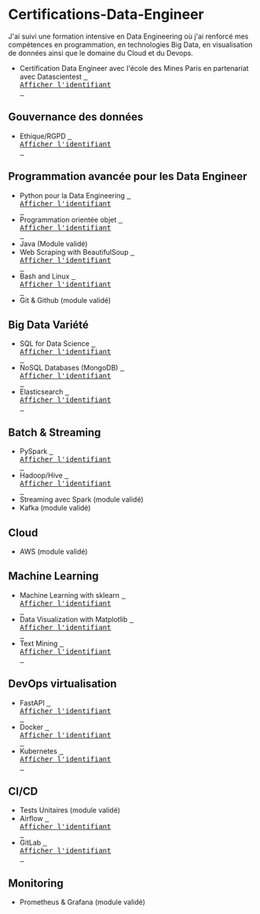 # Certifications-Data-Engineer
J'ai suivi une formation intensive en Data Engineering où j'ai renforcé mes compétences en programmation, en technologies Big Data, en visualisation de données ainsi que le domaine du Cloud et du Devops.
<br>
- Certification Data Engineer avec l'école des Mines Paris en partenariat avec Datascientest [<kbd> <br>Afficher l'identifiant<br> </kbd>][dataengineer]
## Gouvernance des données
- Ethique/RGPD
[<kbd> <br>Afficher l'identifiant<br> </kbd>][rgpd]
## Programmation avancée pour les Data Engineer
- Python pour la Data Engineering [<kbd> <br>Afficher l'identifiant<br> </kbd>][python]
- Programmation orientée objet [<kbd> <br>Afficher l'identifiant<br> </kbd>][poo]
- Java (Module validé)
- Web Scraping with BeautifulSoup [<kbd> <br>Afficher l'identifiant<br> </kbd>][webscraping]
- Bash and Linux [<kbd> <br>Afficher l'identifiant<br> </kbd>][bashlinux]
- Git & Github (module validé)
## Big Data Variété
- SQL for Data Science [<kbd> <br>Afficher l'identifiant<br> </kbd>][sql]
- NoSQL Databases (MongoDB) [<kbd> <br>Afficher l'identifiant<br> </kbd>][mongodb]
- Elasticsearch [<kbd> <br>Afficher l'identifiant<br> </kbd>][elasticsearch]
## Batch & Streaming
- PySpark [<kbd> <br>Afficher l'identifiant<br> </kbd>][pyspark]
- Hadoop/Hive [<kbd> <br>Afficher l'identifiant<br> </kbd>][hadoop]
- Streaming avec Spark (module validé)
- Kafka (module validé)
## Cloud
- AWS (module validé)
## Machine Learning
- Machine Learning with sklearn [<kbd> <br>Afficher l'identifiant<br> </kbd>][ml]
- Data Visualization with Matplotlib [<kbd> <br>Afficher l'identifiant<br> </kbd>][dataviz]
- Text Mining [<kbd> <br>Afficher l'identifiant<br> </kbd>][tm]
## DevOps virtualisation
- FastAPI [<kbd> <br>Afficher l'identifiant<br> </kbd>][fastapi]
- Docker [<kbd> <br>Afficher l'identifiant<br> </kbd>][docker]
- Kubernetes [<kbd> <br>Afficher l'identifiant<br> </kbd>][kubernetes]
## CI/CD
- Tests Unitaires (module validé)
- Airflow [<kbd> <br>Afficher l'identifiant<br> </kbd>][airflow]
- GitLab [<kbd> <br>Afficher l'identifiant<br> </kbd>][gitlab]
## Monitoring
- Prometheus & Grafana (module validé)


[dataengineer]: https://datascientest-files.s3.amazonaws.com/diploma/d4eb5476-6f48-4f88-88e3-ec9a2bead99a.pdf?AWSAccessKeyId=ASIA6FCQ4Q2FURDAQJJP&Signature=tJSChgvzXzV63UmgL0lxNRxaHNk%3D&x-amz-security-token=IQoJb3JpZ2luX2VjELz%2F%2F%2F%2F%2F%2F%2F%2F%2F%2FwEaCWV1LXdlc3QtMSJGMEQCIAkqrxbI84HfRQ3ShWwdU6Td8pq133Yxwuc1sRZ8auwNAiA30fcAo4qv5vOsS79Yhy4kVMu%2Fd6obShVo67iFzVXkOiq7BQiV%2F%2F%2F%2F%2F%2F%2F%2F%2F%2F8BEAUaDDk3Mjk3OTczNDE1NSIMEyP4oj1kgh9DNXPyKo8FaINzU7Xr5T2ymnEnxhrrP74KqmnLFPkcU9CrCBY4tNXzfuH2%2FF4vpqvIgNAzEkz6eZFoqw5t72g82MBasA8ZFkkN69w%2FVFIxXKhWprhmuBEpwyia00W2oHyVHt%2F1u9gJewPULRkG3I5swxkLgMLPcBozFBX35bTq5%2FKJ8p3DeuXXuM%2BqGnisvnICxaMyMzeBh5dHZH6%2FIvr3D%2BqvuD7BkZsrBuiJNxOxuPy7JKGKQKy%2BsXiqpMDp%2Bnj5cpErjCXR3TlCQmWxw0P1%2Fwyl1DSYjABtp%2BDI3a%2BN6vL3pRBZYcBfZ%2BpLdU4io5FEQXprmCrYl89zvOjNCrdotAO9Mpc2IwafyKNq41UmJtETuv%2FdS8ixqgxS1q01Gt99Txo5DEu%2B2xQur2Lat4EWVZcMRxA8zfRicSEneGuBojd18Lc5mjrcx4cy98c1Zbs0HSzKejQpyaxu4hmJs32XuhitZFtMbGYs33pVQyGbEtKUH1nOcUfFuhBcm9R6tdJYLBDrcjgKKfqLLFdouyf4jN6q4%2BHgq5KSDlNe6pm1hTuzQTstZwDrQbIUXZ2YTXIOv2McziL9A7yUpecE1K2xyWpr7QmU37RaJV8%2BewUHQh8hk7O9BJrWHz8HWjs3%2BjghPcO1QIdBb%2BHO62FfGbI7S%2FQXLqQT7SIVLBBUm10tAYCD7a01KPwEqYYA%2FBYUCU88tfuyOjEe%2BalgZOJXX0js6yB1e9De4wC4EqSNLvlTVCGzijmMWllhPSC4JN2k2RI5tNzgyOGQxF%2FS7hn%2BWnmcK5ACSQtoN7LnCsGMYM675PajA7E7H7phKDBi0RQhQrBEspA%2FcjrLUjctFhDkz04vDl8TuBruqgMJWFlC6G3cEJ7%2BSO%2FitjCG6cu7BjqyAeoc0th%2F0lrygYyvCPjPl7U4UjCS%2BWOdT0N%2FAIGA6jnWUt9UL3%2BqDaYCdGuMGU27K1xB8hmeyEZqd%2B0ly3ETVP8Zwg5zkCijPe4VvJ5t7YJD%2FxuoF5nzgi2URkynwlOYj10uUHujXRNMrYc6SKm6hKXsOeBBWOZFWqpvTwUmUmkvpv0Gf7ODuyYLqXNFbUL8STiTORWBFKAWFy%2BKYmqvAUfBF9qkGuwHB18xqU2Pp50hI08%3D&Expires=1735609256

[rgpd]: https://datascientest-files.s3.amazonaws.com/certification/83410bc8-3679-460a-8242-c2ccec40f04e.pdf?AWSAccessKeyId=ASIA6FCQ4Q2FZWEO25JD&Signature=CT3usESeS0XmTKQTn2CYJL4PEYI%3D&x-amz-security-token=IQoJb3JpZ2luX2VjEMH%2F%2F%2F%2F%2F%2F%2F%2F%2F%2FwEaCWV1LXdlc3QtMSJHMEUCIGLE7sgmRY2uStRPbRw82Qgyh%2Bo4u%2BgF5Li7o%2FZ2S030AiEAo%2BDpRwWRK5%2B5s3kgVcehrAGVKZ96fgAUFCIpFE0wvJoquwUImv%2F%2F%2F%2F%2F%2F%2F%2F%2F%2FARAFGgw5NzI5Nzk3MzQxNTUiDO0aXRbIw9Fnq%2B4XkyqPBSs9F0Wecct9qFGt7vEtN6V2VdLuGkTUJP77kcHY9Q0c%2BNkFNgus6%2Fyx6cAUSBJwgZet4N5Kmc%2BRayRb7fVCBmTFy7EithpkFHelxRvDpy9CtT1OdyHS8jtt4ZlMKhfclHAvr%2F4gb0Lcx7O%2BCiNKZielPcuLatIG%2FVFSLr67PyRfYLx4Q7N2wqEzlnNJhk%2BL0jfrQMvn7E9I15tepVZZW8JcB3Qtdaev8NQfyPUyf2k8Rme9byURqA7qHDmkM9xJpNmlwkJ8RtSSBaSWzSixdE%2FadDfnWnLD9b5hkmVlt20fJeTvyzF2JyqLn%2BW1CGc8aXMQ3dnQsfZCwm8RnMtIerGi%2BssWu7x2EiH8uOqHURs89YxsE5EQBnmEvMY%2BcJ%2BQ2wEUQHhR1pFVDS2ji0GBsCxNw%2FZeKHxAqy6bEX%2FsAl9Dsbm3%2BW1xwL9%2FNXc5nUbF2xf1ZBcz7jQfHhimNkCgFHySM%2Bx0BLdpxXVZlFT4BD1wZd2CdnsI%2BGoD12NqrBjQWRNoB3wZvVLRgof5Q7mQTxTwblKKP9sQNOBtO6DluG%2Ba32Q2%2B03a%2BpQHD1JOQCy5mLLUSwE%2FSe%2FzVR0H22gOXQ679Uf1rOk90pIYP0g7mVhQjbj3ArxyyXkTtOLS%2BtBsHaFKgJOLVYHV7102enR9tfsNahKsSRRx%2BCiX4iLjsImwk8EmQUZ%2BAhkhs%2BPqugIuK8JJidYNp7eFkXsVS2FYlaqFJ%2BHo4rkvbxkLv9I7OoIy7Ldv8hQhPKU3wmXuU5LltE01mbWjos%2Bbrm1sD7zx2I6VX2Ce2II6Q0rkOh%2F5NiysswMP%2BSk3BA4crzDejntVQw23Rx7X0to6EhDaEujjWJvUbjUoHbAwR%2F26ofHqKnkw4fnMuwY6sQGxi9udSIsJ5pS21Fp9hOmVtxUp6NRoezanHujvUycBtLc4OUX3wkZ6oqGawwQ51ZM067lvMPM5KBnccSzftgixQeDLK7O1qTuf4wP3WoSDPBuaIPBnNu3zoIkyhoYCtsuZyDzhQ9rN2hN%2FKQ8mEewhWl2hCk%2B6nJEisc3uep%2B%2BIJH6TaBEdXrFWk3zDGeRb3A26iP5Gy3YACGowDDxAJgTSz3HhHWTp30O3jAcZq%2BeYmg%3D&Expires=1735611964


[python]: https://datascientest-files.s3.amazonaws.com/certification/99c4f753-d9e1-45db-af3e-ce9805dc054d.pdf?AWSAccessKeyId=ASIA6FCQ4Q2FURDAQJJP&Signature=1ZzoSIYZZbMFV%2BzPuXkCPqn4p0s%3D&x-amz-security-token=IQoJb3JpZ2luX2VjELz%2F%2F%2F%2F%2F%2F%2F%2F%2F%2FwEaCWV1LXdlc3QtMSJGMEQCIAkqrxbI84HfRQ3ShWwdU6Td8pq133Yxwuc1sRZ8auwNAiA30fcAo4qv5vOsS79Yhy4kVMu%2Fd6obShVo67iFzVXkOiq7BQiV%2F%2F%2F%2F%2F%2F%2F%2F%2F%2F8BEAUaDDk3Mjk3OTczNDE1NSIMEyP4oj1kgh9DNXPyKo8FaINzU7Xr5T2ymnEnxhrrP74KqmnLFPkcU9CrCBY4tNXzfuH2%2FF4vpqvIgNAzEkz6eZFoqw5t72g82MBasA8ZFkkN69w%2FVFIxXKhWprhmuBEpwyia00W2oHyVHt%2F1u9gJewPULRkG3I5swxkLgMLPcBozFBX35bTq5%2FKJ8p3DeuXXuM%2BqGnisvnICxaMyMzeBh5dHZH6%2FIvr3D%2BqvuD7BkZsrBuiJNxOxuPy7JKGKQKy%2BsXiqpMDp%2Bnj5cpErjCXR3TlCQmWxw0P1%2Fwyl1DSYjABtp%2BDI3a%2BN6vL3pRBZYcBfZ%2BpLdU4io5FEQXprmCrYl89zvOjNCrdotAO9Mpc2IwafyKNq41UmJtETuv%2FdS8ixqgxS1q01Gt99Txo5DEu%2B2xQur2Lat4EWVZcMRxA8zfRicSEneGuBojd18Lc5mjrcx4cy98c1Zbs0HSzKejQpyaxu4hmJs32XuhitZFtMbGYs33pVQyGbEtKUH1nOcUfFuhBcm9R6tdJYLBDrcjgKKfqLLFdouyf4jN6q4%2BHgq5KSDlNe6pm1hTuzQTstZwDrQbIUXZ2YTXIOv2McziL9A7yUpecE1K2xyWpr7QmU37RaJV8%2BewUHQh8hk7O9BJrWHz8HWjs3%2BjghPcO1QIdBb%2BHO62FfGbI7S%2FQXLqQT7SIVLBBUm10tAYCD7a01KPwEqYYA%2FBYUCU88tfuyOjEe%2BalgZOJXX0js6yB1e9De4wC4EqSNLvlTVCGzijmMWllhPSC4JN2k2RI5tNzgyOGQxF%2FS7hn%2BWnmcK5ACSQtoN7LnCsGMYM675PajA7E7H7phKDBi0RQhQrBEspA%2FcjrLUjctFhDkz04vDl8TuBruqgMJWFlC6G3cEJ7%2BSO%2FitjCG6cu7BjqyAeoc0th%2F0lrygYyvCPjPl7U4UjCS%2BWOdT0N%2FAIGA6jnWUt9UL3%2BqDaYCdGuMGU27K1xB8hmeyEZqd%2B0ly3ETVP8Zwg5zkCijPe4VvJ5t7YJD%2FxuoF5nzgi2URkynwlOYj10uUHujXRNMrYc6SKm6hKXsOeBBWOZFWqpvTwUmUmkvpv0Gf7ODuyYLqXNFbUL8STiTORWBFKAWFy%2BKYmqvAUfBF9qkGuwHB18xqU2Pp50hI08%3D&Expires=1735609782

[poo]: https://datascientest-files.s3.amazonaws.com/certification/29338c1b-feb4-45c0-83ea-5dbe5e33a688.pdf?AWSAccessKeyId=ASIA6FCQ4Q2FZWEO25JD&Signature=EcKVD38kzxcY4w6Pma4lCTbJRsc%3D&x-amz-security-token=IQoJb3JpZ2luX2VjEMH%2F%2F%2F%2F%2F%2F%2F%2F%2F%2FwEaCWV1LXdlc3QtMSJHMEUCIGLE7sgmRY2uStRPbRw82Qgyh%2Bo4u%2BgF5Li7o%2FZ2S030AiEAo%2BDpRwWRK5%2B5s3kgVcehrAGVKZ96fgAUFCIpFE0wvJoquwUImv%2F%2F%2F%2F%2F%2F%2F%2F%2F%2FARAFGgw5NzI5Nzk3MzQxNTUiDO0aXRbIw9Fnq%2B4XkyqPBSs9F0Wecct9qFGt7vEtN6V2VdLuGkTUJP77kcHY9Q0c%2BNkFNgus6%2Fyx6cAUSBJwgZet4N5Kmc%2BRayRb7fVCBmTFy7EithpkFHelxRvDpy9CtT1OdyHS8jtt4ZlMKhfclHAvr%2F4gb0Lcx7O%2BCiNKZielPcuLatIG%2FVFSLr67PyRfYLx4Q7N2wqEzlnNJhk%2BL0jfrQMvn7E9I15tepVZZW8JcB3Qtdaev8NQfyPUyf2k8Rme9byURqA7qHDmkM9xJpNmlwkJ8RtSSBaSWzSixdE%2FadDfnWnLD9b5hkmVlt20fJeTvyzF2JyqLn%2BW1CGc8aXMQ3dnQsfZCwm8RnMtIerGi%2BssWu7x2EiH8uOqHURs89YxsE5EQBnmEvMY%2BcJ%2BQ2wEUQHhR1pFVDS2ji0GBsCxNw%2FZeKHxAqy6bEX%2FsAl9Dsbm3%2BW1xwL9%2FNXc5nUbF2xf1ZBcz7jQfHhimNkCgFHySM%2Bx0BLdpxXVZlFT4BD1wZd2CdnsI%2BGoD12NqrBjQWRNoB3wZvVLRgof5Q7mQTxTwblKKP9sQNOBtO6DluG%2Ba32Q2%2B03a%2BpQHD1JOQCy5mLLUSwE%2FSe%2FzVR0H22gOXQ679Uf1rOk90pIYP0g7mVhQjbj3ArxyyXkTtOLS%2BtBsHaFKgJOLVYHV7102enR9tfsNahKsSRRx%2BCiX4iLjsImwk8EmQUZ%2BAhkhs%2BPqugIuK8JJidYNp7eFkXsVS2FYlaqFJ%2BHo4rkvbxkLv9I7OoIy7Ldv8hQhPKU3wmXuU5LltE01mbWjos%2Bbrm1sD7zx2I6VX2Ce2II6Q0rkOh%2F5NiysswMP%2BSk3BA4crzDejntVQw23Rx7X0to6EhDaEujjWJvUbjUoHbAwR%2F26ofHqKnkw4fnMuwY6sQGxi9udSIsJ5pS21Fp9hOmVtxUp6NRoezanHujvUycBtLc4OUX3wkZ6oqGawwQ51ZM067lvMPM5KBnccSzftgixQeDLK7O1qTuf4wP3WoSDPBuaIPBnNu3zoIkyhoYCtsuZyDzhQ9rN2hN%2FKQ8mEewhWl2hCk%2B6nJEisc3uep%2B%2BIJH6TaBEdXrFWk3zDGeRb3A26iP5Gy3YACGowDDxAJgTSz3HhHWTp30O3jAcZq%2BeYmg%3D&Expires=1735613884

[webscraping]: https://datascientest-files.s3.amazonaws.com/certification/a9124890-8697-45ef-8b22-abd026811547.pdf?AWSAccessKeyId=ASIA6FCQ4Q2FZWEO25JD&Signature=xGOcEnjHLzM3XHj7io2bZATWi5E%3D&x-amz-security-token=IQoJb3JpZ2luX2VjEMH%2F%2F%2F%2F%2F%2F%2F%2F%2F%2FwEaCWV1LXdlc3QtMSJHMEUCIGLE7sgmRY2uStRPbRw82Qgyh%2Bo4u%2BgF5Li7o%2FZ2S030AiEAo%2BDpRwWRK5%2B5s3kgVcehrAGVKZ96fgAUFCIpFE0wvJoquwUImv%2F%2F%2F%2F%2F%2F%2F%2F%2F%2FARAFGgw5NzI5Nzk3MzQxNTUiDO0aXRbIw9Fnq%2B4XkyqPBSs9F0Wecct9qFGt7vEtN6V2VdLuGkTUJP77kcHY9Q0c%2BNkFNgus6%2Fyx6cAUSBJwgZet4N5Kmc%2BRayRb7fVCBmTFy7EithpkFHelxRvDpy9CtT1OdyHS8jtt4ZlMKhfclHAvr%2F4gb0Lcx7O%2BCiNKZielPcuLatIG%2FVFSLr67PyRfYLx4Q7N2wqEzlnNJhk%2BL0jfrQMvn7E9I15tepVZZW8JcB3Qtdaev8NQfyPUyf2k8Rme9byURqA7qHDmkM9xJpNmlwkJ8RtSSBaSWzSixdE%2FadDfnWnLD9b5hkmVlt20fJeTvyzF2JyqLn%2BW1CGc8aXMQ3dnQsfZCwm8RnMtIerGi%2BssWu7x2EiH8uOqHURs89YxsE5EQBnmEvMY%2BcJ%2BQ2wEUQHhR1pFVDS2ji0GBsCxNw%2FZeKHxAqy6bEX%2FsAl9Dsbm3%2BW1xwL9%2FNXc5nUbF2xf1ZBcz7jQfHhimNkCgFHySM%2Bx0BLdpxXVZlFT4BD1wZd2CdnsI%2BGoD12NqrBjQWRNoB3wZvVLRgof5Q7mQTxTwblKKP9sQNOBtO6DluG%2Ba32Q2%2B03a%2BpQHD1JOQCy5mLLUSwE%2FSe%2FzVR0H22gOXQ679Uf1rOk90pIYP0g7mVhQjbj3ArxyyXkTtOLS%2BtBsHaFKgJOLVYHV7102enR9tfsNahKsSRRx%2BCiX4iLjsImwk8EmQUZ%2BAhkhs%2BPqugIuK8JJidYNp7eFkXsVS2FYlaqFJ%2BHo4rkvbxkLv9I7OoIy7Ldv8hQhPKU3wmXuU5LltE01mbWjos%2Bbrm1sD7zx2I6VX2Ce2II6Q0rkOh%2F5NiysswMP%2BSk3BA4crzDejntVQw23Rx7X0to6EhDaEujjWJvUbjUoHbAwR%2F26ofHqKnkw4fnMuwY6sQGxi9udSIsJ5pS21Fp9hOmVtxUp6NRoezanHujvUycBtLc4OUX3wkZ6oqGawwQ51ZM067lvMPM5KBnccSzftgixQeDLK7O1qTuf4wP3WoSDPBuaIPBnNu3zoIkyhoYCtsuZyDzhQ9rN2hN%2FKQ8mEewhWl2hCk%2B6nJEisc3uep%2B%2BIJH6TaBEdXrFWk3zDGeRb3A26iP5Gy3YACGowDDxAJgTSz3HhHWTp30O3jAcZq%2BeYmg%3D&Expires=1735613531

[bashlinux]: https://datascientest-files.s3.amazonaws.com/certification/1b771e73-19e1-4d25-9521-8f0bc467be21.pdf?AWSAccessKeyId=ASIA6FCQ4Q2FZWEO25JD&Signature=R8kn7ORs99BuxUTDueiiWpvEX%2F4%3D&x-amz-security-token=IQoJb3JpZ2luX2VjEMH%2F%2F%2F%2F%2F%2F%2F%2F%2F%2FwEaCWV1LXdlc3QtMSJHMEUCIGLE7sgmRY2uStRPbRw82Qgyh%2Bo4u%2BgF5Li7o%2FZ2S030AiEAo%2BDpRwWRK5%2B5s3kgVcehrAGVKZ96fgAUFCIpFE0wvJoquwUImv%2F%2F%2F%2F%2F%2F%2F%2F%2F%2FARAFGgw5NzI5Nzk3MzQxNTUiDO0aXRbIw9Fnq%2B4XkyqPBSs9F0Wecct9qFGt7vEtN6V2VdLuGkTUJP77kcHY9Q0c%2BNkFNgus6%2Fyx6cAUSBJwgZet4N5Kmc%2BRayRb7fVCBmTFy7EithpkFHelxRvDpy9CtT1OdyHS8jtt4ZlMKhfclHAvr%2F4gb0Lcx7O%2BCiNKZielPcuLatIG%2FVFSLr67PyRfYLx4Q7N2wqEzlnNJhk%2BL0jfrQMvn7E9I15tepVZZW8JcB3Qtdaev8NQfyPUyf2k8Rme9byURqA7qHDmkM9xJpNmlwkJ8RtSSBaSWzSixdE%2FadDfnWnLD9b5hkmVlt20fJeTvyzF2JyqLn%2BW1CGc8aXMQ3dnQsfZCwm8RnMtIerGi%2BssWu7x2EiH8uOqHURs89YxsE5EQBnmEvMY%2BcJ%2BQ2wEUQHhR1pFVDS2ji0GBsCxNw%2FZeKHxAqy6bEX%2FsAl9Dsbm3%2BW1xwL9%2FNXc5nUbF2xf1ZBcz7jQfHhimNkCgFHySM%2Bx0BLdpxXVZlFT4BD1wZd2CdnsI%2BGoD12NqrBjQWRNoB3wZvVLRgof5Q7mQTxTwblKKP9sQNOBtO6DluG%2Ba32Q2%2B03a%2BpQHD1JOQCy5mLLUSwE%2FSe%2FzVR0H22gOXQ679Uf1rOk90pIYP0g7mVhQjbj3ArxyyXkTtOLS%2BtBsHaFKgJOLVYHV7102enR9tfsNahKsSRRx%2BCiX4iLjsImwk8EmQUZ%2BAhkhs%2BPqugIuK8JJidYNp7eFkXsVS2FYlaqFJ%2BHo4rkvbxkLv9I7OoIy7Ldv8hQhPKU3wmXuU5LltE01mbWjos%2Bbrm1sD7zx2I6VX2Ce2II6Q0rkOh%2F5NiysswMP%2BSk3BA4crzDejntVQw23Rx7X0to6EhDaEujjWJvUbjUoHbAwR%2F26ofHqKnkw4fnMuwY6sQGxi9udSIsJ5pS21Fp9hOmVtxUp6NRoezanHujvUycBtLc4OUX3wkZ6oqGawwQ51ZM067lvMPM5KBnccSzftgixQeDLK7O1qTuf4wP3WoSDPBuaIPBnNu3zoIkyhoYCtsuZyDzhQ9rN2hN%2FKQ8mEewhWl2hCk%2B6nJEisc3uep%2B%2BIJH6TaBEdXrFWk3zDGeRb3A26iP5Gy3YACGowDDxAJgTSz3HhHWTp30O3jAcZq%2BeYmg%3D&Expires=1735613572

[sql]: https://datascientest-files.s3.amazonaws.com/certification/4caf32b1-ec05-41cc-bc83-df8f14fd6d85.pdf?AWSAccessKeyId=ASIA6FCQ4Q2FZWEO25JD&Signature=BTjt18Yjzqt3oTi31XjiINJpwe4%3D&x-amz-security-token=IQoJb3JpZ2luX2VjEMH%2F%2F%2F%2F%2F%2F%2F%2F%2F%2FwEaCWV1LXdlc3QtMSJHMEUCIGLE7sgmRY2uStRPbRw82Qgyh%2Bo4u%2BgF5Li7o%2FZ2S030AiEAo%2BDpRwWRK5%2B5s3kgVcehrAGVKZ96fgAUFCIpFE0wvJoquwUImv%2F%2F%2F%2F%2F%2F%2F%2F%2F%2FARAFGgw5NzI5Nzk3MzQxNTUiDO0aXRbIw9Fnq%2B4XkyqPBSs9F0Wecct9qFGt7vEtN6V2VdLuGkTUJP77kcHY9Q0c%2BNkFNgus6%2Fyx6cAUSBJwgZet4N5Kmc%2BRayRb7fVCBmTFy7EithpkFHelxRvDpy9CtT1OdyHS8jtt4ZlMKhfclHAvr%2F4gb0Lcx7O%2BCiNKZielPcuLatIG%2FVFSLr67PyRfYLx4Q7N2wqEzlnNJhk%2BL0jfrQMvn7E9I15tepVZZW8JcB3Qtdaev8NQfyPUyf2k8Rme9byURqA7qHDmkM9xJpNmlwkJ8RtSSBaSWzSixdE%2FadDfnWnLD9b5hkmVlt20fJeTvyzF2JyqLn%2BW1CGc8aXMQ3dnQsfZCwm8RnMtIerGi%2BssWu7x2EiH8uOqHURs89YxsE5EQBnmEvMY%2BcJ%2BQ2wEUQHhR1pFVDS2ji0GBsCxNw%2FZeKHxAqy6bEX%2FsAl9Dsbm3%2BW1xwL9%2FNXc5nUbF2xf1ZBcz7jQfHhimNkCgFHySM%2Bx0BLdpxXVZlFT4BD1wZd2CdnsI%2BGoD12NqrBjQWRNoB3wZvVLRgof5Q7mQTxTwblKKP9sQNOBtO6DluG%2Ba32Q2%2B03a%2BpQHD1JOQCy5mLLUSwE%2FSe%2FzVR0H22gOXQ679Uf1rOk90pIYP0g7mVhQjbj3ArxyyXkTtOLS%2BtBsHaFKgJOLVYHV7102enR9tfsNahKsSRRx%2BCiX4iLjsImwk8EmQUZ%2BAhkhs%2BPqugIuK8JJidYNp7eFkXsVS2FYlaqFJ%2BHo4rkvbxkLv9I7OoIy7Ldv8hQhPKU3wmXuU5LltE01mbWjos%2Bbrm1sD7zx2I6VX2Ce2II6Q0rkOh%2F5NiysswMP%2BSk3BA4crzDejntVQw23Rx7X0to6EhDaEujjWJvUbjUoHbAwR%2F26ofHqKnkw4fnMuwY6sQGxi9udSIsJ5pS21Fp9hOmVtxUp6NRoezanHujvUycBtLc4OUX3wkZ6oqGawwQ51ZM067lvMPM5KBnccSzftgixQeDLK7O1qTuf4wP3WoSDPBuaIPBnNu3zoIkyhoYCtsuZyDzhQ9rN2hN%2FKQ8mEewhWl2hCk%2B6nJEisc3uep%2B%2BIJH6TaBEdXrFWk3zDGeRb3A26iP5Gy3YACGowDDxAJgTSz3HhHWTp30O3jAcZq%2BeYmg%3D&Expires=1735613594

[mongodb]: https://datascientest-files.s3.amazonaws.com/certification/5208fc88-5a40-4a16-a7fb-a6b73aa50f29.pdf?AWSAccessKeyId=ASIA6FCQ4Q2FZWEO25JD&Signature=4cDCAbpxrivkNERlYmootn%2BYzXo%3D&x-amz-security-token=IQoJb3JpZ2luX2VjEMH%2F%2F%2F%2F%2F%2F%2F%2F%2F%2FwEaCWV1LXdlc3QtMSJHMEUCIGLE7sgmRY2uStRPbRw82Qgyh%2Bo4u%2BgF5Li7o%2FZ2S030AiEAo%2BDpRwWRK5%2B5s3kgVcehrAGVKZ96fgAUFCIpFE0wvJoquwUImv%2F%2F%2F%2F%2F%2F%2F%2F%2F%2FARAFGgw5NzI5Nzk3MzQxNTUiDO0aXRbIw9Fnq%2B4XkyqPBSs9F0Wecct9qFGt7vEtN6V2VdLuGkTUJP77kcHY9Q0c%2BNkFNgus6%2Fyx6cAUSBJwgZet4N5Kmc%2BRayRb7fVCBmTFy7EithpkFHelxRvDpy9CtT1OdyHS8jtt4ZlMKhfclHAvr%2F4gb0Lcx7O%2BCiNKZielPcuLatIG%2FVFSLr67PyRfYLx4Q7N2wqEzlnNJhk%2BL0jfrQMvn7E9I15tepVZZW8JcB3Qtdaev8NQfyPUyf2k8Rme9byURqA7qHDmkM9xJpNmlwkJ8RtSSBaSWzSixdE%2FadDfnWnLD9b5hkmVlt20fJeTvyzF2JyqLn%2BW1CGc8aXMQ3dnQsfZCwm8RnMtIerGi%2BssWu7x2EiH8uOqHURs89YxsE5EQBnmEvMY%2BcJ%2BQ2wEUQHhR1pFVDS2ji0GBsCxNw%2FZeKHxAqy6bEX%2FsAl9Dsbm3%2BW1xwL9%2FNXc5nUbF2xf1ZBcz7jQfHhimNkCgFHySM%2Bx0BLdpxXVZlFT4BD1wZd2CdnsI%2BGoD12NqrBjQWRNoB3wZvVLRgof5Q7mQTxTwblKKP9sQNOBtO6DluG%2Ba32Q2%2B03a%2BpQHD1JOQCy5mLLUSwE%2FSe%2FzVR0H22gOXQ679Uf1rOk90pIYP0g7mVhQjbj3ArxyyXkTtOLS%2BtBsHaFKgJOLVYHV7102enR9tfsNahKsSRRx%2BCiX4iLjsImwk8EmQUZ%2BAhkhs%2BPqugIuK8JJidYNp7eFkXsVS2FYlaqFJ%2BHo4rkvbxkLv9I7OoIy7Ldv8hQhPKU3wmXuU5LltE01mbWjos%2Bbrm1sD7zx2I6VX2Ce2II6Q0rkOh%2F5NiysswMP%2BSk3BA4crzDejntVQw23Rx7X0to6EhDaEujjWJvUbjUoHbAwR%2F26ofHqKnkw4fnMuwY6sQGxi9udSIsJ5pS21Fp9hOmVtxUp6NRoezanHujvUycBtLc4OUX3wkZ6oqGawwQ51ZM067lvMPM5KBnccSzftgixQeDLK7O1qTuf4wP3WoSDPBuaIPBnNu3zoIkyhoYCtsuZyDzhQ9rN2hN%2FKQ8mEewhWl2hCk%2B6nJEisc3uep%2B%2BIJH6TaBEdXrFWk3zDGeRb3A26iP5Gy3YACGowDDxAJgTSz3HhHWTp30O3jAcZq%2BeYmg%3D&Expires=1735613614

[elasticsearch]: https://datascientest-files.s3.amazonaws.com/certification/0c5d2997-d902-4b68-8db3-abcb91249e46.pdf?AWSAccessKeyId=ASIA6FCQ4Q2FZWEO25JD&Signature=3fLDKvuo%2B1E9mhudOUH3pczWsbA%3D&x-amz-security-token=IQoJb3JpZ2luX2VjEMH%2F%2F%2F%2F%2F%2F%2F%2F%2F%2FwEaCWV1LXdlc3QtMSJHMEUCIGLE7sgmRY2uStRPbRw82Qgyh%2Bo4u%2BgF5Li7o%2FZ2S030AiEAo%2BDpRwWRK5%2B5s3kgVcehrAGVKZ96fgAUFCIpFE0wvJoquwUImv%2F%2F%2F%2F%2F%2F%2F%2F%2F%2FARAFGgw5NzI5Nzk3MzQxNTUiDO0aXRbIw9Fnq%2B4XkyqPBSs9F0Wecct9qFGt7vEtN6V2VdLuGkTUJP77kcHY9Q0c%2BNkFNgus6%2Fyx6cAUSBJwgZet4N5Kmc%2BRayRb7fVCBmTFy7EithpkFHelxRvDpy9CtT1OdyHS8jtt4ZlMKhfclHAvr%2F4gb0Lcx7O%2BCiNKZielPcuLatIG%2FVFSLr67PyRfYLx4Q7N2wqEzlnNJhk%2BL0jfrQMvn7E9I15tepVZZW8JcB3Qtdaev8NQfyPUyf2k8Rme9byURqA7qHDmkM9xJpNmlwkJ8RtSSBaSWzSixdE%2FadDfnWnLD9b5hkmVlt20fJeTvyzF2JyqLn%2BW1CGc8aXMQ3dnQsfZCwm8RnMtIerGi%2BssWu7x2EiH8uOqHURs89YxsE5EQBnmEvMY%2BcJ%2BQ2wEUQHhR1pFVDS2ji0GBsCxNw%2FZeKHxAqy6bEX%2FsAl9Dsbm3%2BW1xwL9%2FNXc5nUbF2xf1ZBcz7jQfHhimNkCgFHySM%2Bx0BLdpxXVZlFT4BD1wZd2CdnsI%2BGoD12NqrBjQWRNoB3wZvVLRgof5Q7mQTxTwblKKP9sQNOBtO6DluG%2Ba32Q2%2B03a%2BpQHD1JOQCy5mLLUSwE%2FSe%2FzVR0H22gOXQ679Uf1rOk90pIYP0g7mVhQjbj3ArxyyXkTtOLS%2BtBsHaFKgJOLVYHV7102enR9tfsNahKsSRRx%2BCiX4iLjsImwk8EmQUZ%2BAhkhs%2BPqugIuK8JJidYNp7eFkXsVS2FYlaqFJ%2BHo4rkvbxkLv9I7OoIy7Ldv8hQhPKU3wmXuU5LltE01mbWjos%2Bbrm1sD7zx2I6VX2Ce2II6Q0rkOh%2F5NiysswMP%2BSk3BA4crzDejntVQw23Rx7X0to6EhDaEujjWJvUbjUoHbAwR%2F26ofHqKnkw4fnMuwY6sQGxi9udSIsJ5pS21Fp9hOmVtxUp6NRoezanHujvUycBtLc4OUX3wkZ6oqGawwQ51ZM067lvMPM5KBnccSzftgixQeDLK7O1qTuf4wP3WoSDPBuaIPBnNu3zoIkyhoYCtsuZyDzhQ9rN2hN%2FKQ8mEewhWl2hCk%2B6nJEisc3uep%2B%2BIJH6TaBEdXrFWk3zDGeRb3A26iP5Gy3YACGowDDxAJgTSz3HhHWTp30O3jAcZq%2BeYmg%3D&Expires=1735613636

[pyspark]: https://datascientest-files.s3.amazonaws.com/certification/23308a9f-587c-4faa-80c3-5d2a4471a46c.pdf?AWSAccessKeyId=ASIA6FCQ4Q2FZWEO25JD&Signature=I%2FQyGvXuQ1W2Kv8o3tMXNJHA4QY%3D&x-amz-security-token=IQoJb3JpZ2luX2VjEMH%2F%2F%2F%2F%2F%2F%2F%2F%2F%2FwEaCWV1LXdlc3QtMSJHMEUCIGLE7sgmRY2uStRPbRw82Qgyh%2Bo4u%2BgF5Li7o%2FZ2S030AiEAo%2BDpRwWRK5%2B5s3kgVcehrAGVKZ96fgAUFCIpFE0wvJoquwUImv%2F%2F%2F%2F%2F%2F%2F%2F%2F%2FARAFGgw5NzI5Nzk3MzQxNTUiDO0aXRbIw9Fnq%2B4XkyqPBSs9F0Wecct9qFGt7vEtN6V2VdLuGkTUJP77kcHY9Q0c%2BNkFNgus6%2Fyx6cAUSBJwgZet4N5Kmc%2BRayRb7fVCBmTFy7EithpkFHelxRvDpy9CtT1OdyHS8jtt4ZlMKhfclHAvr%2F4gb0Lcx7O%2BCiNKZielPcuLatIG%2FVFSLr67PyRfYLx4Q7N2wqEzlnNJhk%2BL0jfrQMvn7E9I15tepVZZW8JcB3Qtdaev8NQfyPUyf2k8Rme9byURqA7qHDmkM9xJpNmlwkJ8RtSSBaSWzSixdE%2FadDfnWnLD9b5hkmVlt20fJeTvyzF2JyqLn%2BW1CGc8aXMQ3dnQsfZCwm8RnMtIerGi%2BssWu7x2EiH8uOqHURs89YxsE5EQBnmEvMY%2BcJ%2BQ2wEUQHhR1pFVDS2ji0GBsCxNw%2FZeKHxAqy6bEX%2FsAl9Dsbm3%2BW1xwL9%2FNXc5nUbF2xf1ZBcz7jQfHhimNkCgFHySM%2Bx0BLdpxXVZlFT4BD1wZd2CdnsI%2BGoD12NqrBjQWRNoB3wZvVLRgof5Q7mQTxTwblKKP9sQNOBtO6DluG%2Ba32Q2%2B03a%2BpQHD1JOQCy5mLLUSwE%2FSe%2FzVR0H22gOXQ679Uf1rOk90pIYP0g7mVhQjbj3ArxyyXkTtOLS%2BtBsHaFKgJOLVYHV7102enR9tfsNahKsSRRx%2BCiX4iLjsImwk8EmQUZ%2BAhkhs%2BPqugIuK8JJidYNp7eFkXsVS2FYlaqFJ%2BHo4rkvbxkLv9I7OoIy7Ldv8hQhPKU3wmXuU5LltE01mbWjos%2Bbrm1sD7zx2I6VX2Ce2II6Q0rkOh%2F5NiysswMP%2BSk3BA4crzDejntVQw23Rx7X0to6EhDaEujjWJvUbjUoHbAwR%2F26ofHqKnkw4fnMuwY6sQGxi9udSIsJ5pS21Fp9hOmVtxUp6NRoezanHujvUycBtLc4OUX3wkZ6oqGawwQ51ZM067lvMPM5KBnccSzftgixQeDLK7O1qTuf4wP3WoSDPBuaIPBnNu3zoIkyhoYCtsuZyDzhQ9rN2hN%2FKQ8mEewhWl2hCk%2B6nJEisc3uep%2B%2BIJH6TaBEdXrFWk3zDGeRb3A26iP5Gy3YACGowDDxAJgTSz3HhHWTp30O3jAcZq%2BeYmg%3D&Expires=1735613661

[hadoop]: https://datascientest-files.s3.amazonaws.com/certification/ce852a2c-d4c9-4cf7-b7e2-f8432feab91c.pdf?AWSAccessKeyId=ASIA6FCQ4Q2FZWEO25JD&Signature=KoLXji5uEfVd2795ZQxGTKzX4V4%3D&x-amz-security-token=IQoJb3JpZ2luX2VjEMH%2F%2F%2F%2F%2F%2F%2F%2F%2F%2FwEaCWV1LXdlc3QtMSJHMEUCIGLE7sgmRY2uStRPbRw82Qgyh%2Bo4u%2BgF5Li7o%2FZ2S030AiEAo%2BDpRwWRK5%2B5s3kgVcehrAGVKZ96fgAUFCIpFE0wvJoquwUImv%2F%2F%2F%2F%2F%2F%2F%2F%2F%2FARAFGgw5NzI5Nzk3MzQxNTUiDO0aXRbIw9Fnq%2B4XkyqPBSs9F0Wecct9qFGt7vEtN6V2VdLuGkTUJP77kcHY9Q0c%2BNkFNgus6%2Fyx6cAUSBJwgZet4N5Kmc%2BRayRb7fVCBmTFy7EithpkFHelxRvDpy9CtT1OdyHS8jtt4ZlMKhfclHAvr%2F4gb0Lcx7O%2BCiNKZielPcuLatIG%2FVFSLr67PyRfYLx4Q7N2wqEzlnNJhk%2BL0jfrQMvn7E9I15tepVZZW8JcB3Qtdaev8NQfyPUyf2k8Rme9byURqA7qHDmkM9xJpNmlwkJ8RtSSBaSWzSixdE%2FadDfnWnLD9b5hkmVlt20fJeTvyzF2JyqLn%2BW1CGc8aXMQ3dnQsfZCwm8RnMtIerGi%2BssWu7x2EiH8uOqHURs89YxsE5EQBnmEvMY%2BcJ%2BQ2wEUQHhR1pFVDS2ji0GBsCxNw%2FZeKHxAqy6bEX%2FsAl9Dsbm3%2BW1xwL9%2FNXc5nUbF2xf1ZBcz7jQfHhimNkCgFHySM%2Bx0BLdpxXVZlFT4BD1wZd2CdnsI%2BGoD12NqrBjQWRNoB3wZvVLRgof5Q7mQTxTwblKKP9sQNOBtO6DluG%2Ba32Q2%2B03a%2BpQHD1JOQCy5mLLUSwE%2FSe%2FzVR0H22gOXQ679Uf1rOk90pIYP0g7mVhQjbj3ArxyyXkTtOLS%2BtBsHaFKgJOLVYHV7102enR9tfsNahKsSRRx%2BCiX4iLjsImwk8EmQUZ%2BAhkhs%2BPqugIuK8JJidYNp7eFkXsVS2FYlaqFJ%2BHo4rkvbxkLv9I7OoIy7Ldv8hQhPKU3wmXuU5LltE01mbWjos%2Bbrm1sD7zx2I6VX2Ce2II6Q0rkOh%2F5NiysswMP%2BSk3BA4crzDejntVQw23Rx7X0to6EhDaEujjWJvUbjUoHbAwR%2F26ofHqKnkw4fnMuwY6sQGxi9udSIsJ5pS21Fp9hOmVtxUp6NRoezanHujvUycBtLc4OUX3wkZ6oqGawwQ51ZM067lvMPM5KBnccSzftgixQeDLK7O1qTuf4wP3WoSDPBuaIPBnNu3zoIkyhoYCtsuZyDzhQ9rN2hN%2FKQ8mEewhWl2hCk%2B6nJEisc3uep%2B%2BIJH6TaBEdXrFWk3zDGeRb3A26iP5Gy3YACGowDDxAJgTSz3HhHWTp30O3jAcZq%2BeYmg%3D&Expires=1735613680

[ml]: https://datascientest-files.s3.amazonaws.com/certification/535b2161-e45f-4aa8-b316-8edbfb0987bf.pdf?AWSAccessKeyId=ASIA6FCQ4Q2FZWEO25JD&Signature=cAMDhuDhDxAAa5VHqclRB3UQLMg%3D&x-amz-security-token=IQoJb3JpZ2luX2VjEMH%2F%2F%2F%2F%2F%2F%2F%2F%2F%2FwEaCWV1LXdlc3QtMSJHMEUCIGLE7sgmRY2uStRPbRw82Qgyh%2Bo4u%2BgF5Li7o%2FZ2S030AiEAo%2BDpRwWRK5%2B5s3kgVcehrAGVKZ96fgAUFCIpFE0wvJoquwUImv%2F%2F%2F%2F%2F%2F%2F%2F%2F%2FARAFGgw5NzI5Nzk3MzQxNTUiDO0aXRbIw9Fnq%2B4XkyqPBSs9F0Wecct9qFGt7vEtN6V2VdLuGkTUJP77kcHY9Q0c%2BNkFNgus6%2Fyx6cAUSBJwgZet4N5Kmc%2BRayRb7fVCBmTFy7EithpkFHelxRvDpy9CtT1OdyHS8jtt4ZlMKhfclHAvr%2F4gb0Lcx7O%2BCiNKZielPcuLatIG%2FVFSLr67PyRfYLx4Q7N2wqEzlnNJhk%2BL0jfrQMvn7E9I15tepVZZW8JcB3Qtdaev8NQfyPUyf2k8Rme9byURqA7qHDmkM9xJpNmlwkJ8RtSSBaSWzSixdE%2FadDfnWnLD9b5hkmVlt20fJeTvyzF2JyqLn%2BW1CGc8aXMQ3dnQsfZCwm8RnMtIerGi%2BssWu7x2EiH8uOqHURs89YxsE5EQBnmEvMY%2BcJ%2BQ2wEUQHhR1pFVDS2ji0GBsCxNw%2FZeKHxAqy6bEX%2FsAl9Dsbm3%2BW1xwL9%2FNXc5nUbF2xf1ZBcz7jQfHhimNkCgFHySM%2Bx0BLdpxXVZlFT4BD1wZd2CdnsI%2BGoD12NqrBjQWRNoB3wZvVLRgof5Q7mQTxTwblKKP9sQNOBtO6DluG%2Ba32Q2%2B03a%2BpQHD1JOQCy5mLLUSwE%2FSe%2FzVR0H22gOXQ679Uf1rOk90pIYP0g7mVhQjbj3ArxyyXkTtOLS%2BtBsHaFKgJOLVYHV7102enR9tfsNahKsSRRx%2BCiX4iLjsImwk8EmQUZ%2BAhkhs%2BPqugIuK8JJidYNp7eFkXsVS2FYlaqFJ%2BHo4rkvbxkLv9I7OoIy7Ldv8hQhPKU3wmXuU5LltE01mbWjos%2Bbrm1sD7zx2I6VX2Ce2II6Q0rkOh%2F5NiysswMP%2BSk3BA4crzDejntVQw23Rx7X0to6EhDaEujjWJvUbjUoHbAwR%2F26ofHqKnkw4fnMuwY6sQGxi9udSIsJ5pS21Fp9hOmVtxUp6NRoezanHujvUycBtLc4OUX3wkZ6oqGawwQ51ZM067lvMPM5KBnccSzftgixQeDLK7O1qTuf4wP3WoSDPBuaIPBnNu3zoIkyhoYCtsuZyDzhQ9rN2hN%2FKQ8mEewhWl2hCk%2B6nJEisc3uep%2B%2BIJH6TaBEdXrFWk3zDGeRb3A26iP5Gy3YACGowDDxAJgTSz3HhHWTp30O3jAcZq%2BeYmg%3D&Expires=1735613705

[dataviz]: https://datascientest-files.s3.amazonaws.com/certification/a2d9cb88-3954-4ecc-9230-e7a48f35978d.pdf?AWSAccessKeyId=ASIA6FCQ4Q2FZWEO25JD&Signature=zOSn9MeB7tgknJV4PZnP9ChCcLk%3D&x-amz-security-token=IQoJb3JpZ2luX2VjEMH%2F%2F%2F%2F%2F%2F%2F%2F%2F%2FwEaCWV1LXdlc3QtMSJHMEUCIGLE7sgmRY2uStRPbRw82Qgyh%2Bo4u%2BgF5Li7o%2FZ2S030AiEAo%2BDpRwWRK5%2B5s3kgVcehrAGVKZ96fgAUFCIpFE0wvJoquwUImv%2F%2F%2F%2F%2F%2F%2F%2F%2F%2FARAFGgw5NzI5Nzk3MzQxNTUiDO0aXRbIw9Fnq%2B4XkyqPBSs9F0Wecct9qFGt7vEtN6V2VdLuGkTUJP77kcHY9Q0c%2BNkFNgus6%2Fyx6cAUSBJwgZet4N5Kmc%2BRayRb7fVCBmTFy7EithpkFHelxRvDpy9CtT1OdyHS8jtt4ZlMKhfclHAvr%2F4gb0Lcx7O%2BCiNKZielPcuLatIG%2FVFSLr67PyRfYLx4Q7N2wqEzlnNJhk%2BL0jfrQMvn7E9I15tepVZZW8JcB3Qtdaev8NQfyPUyf2k8Rme9byURqA7qHDmkM9xJpNmlwkJ8RtSSBaSWzSixdE%2FadDfnWnLD9b5hkmVlt20fJeTvyzF2JyqLn%2BW1CGc8aXMQ3dnQsfZCwm8RnMtIerGi%2BssWu7x2EiH8uOqHURs89YxsE5EQBnmEvMY%2BcJ%2BQ2wEUQHhR1pFVDS2ji0GBsCxNw%2FZeKHxAqy6bEX%2FsAl9Dsbm3%2BW1xwL9%2FNXc5nUbF2xf1ZBcz7jQfHhimNkCgFHySM%2Bx0BLdpxXVZlFT4BD1wZd2CdnsI%2BGoD12NqrBjQWRNoB3wZvVLRgof5Q7mQTxTwblKKP9sQNOBtO6DluG%2Ba32Q2%2B03a%2BpQHD1JOQCy5mLLUSwE%2FSe%2FzVR0H22gOXQ679Uf1rOk90pIYP0g7mVhQjbj3ArxyyXkTtOLS%2BtBsHaFKgJOLVYHV7102enR9tfsNahKsSRRx%2BCiX4iLjsImwk8EmQUZ%2BAhkhs%2BPqugIuK8JJidYNp7eFkXsVS2FYlaqFJ%2BHo4rkvbxkLv9I7OoIy7Ldv8hQhPKU3wmXuU5LltE01mbWjos%2Bbrm1sD7zx2I6VX2Ce2II6Q0rkOh%2F5NiysswMP%2BSk3BA4crzDejntVQw23Rx7X0to6EhDaEujjWJvUbjUoHbAwR%2F26ofHqKnkw4fnMuwY6sQGxi9udSIsJ5pS21Fp9hOmVtxUp6NRoezanHujvUycBtLc4OUX3wkZ6oqGawwQ51ZM067lvMPM5KBnccSzftgixQeDLK7O1qTuf4wP3WoSDPBuaIPBnNu3zoIkyhoYCtsuZyDzhQ9rN2hN%2FKQ8mEewhWl2hCk%2B6nJEisc3uep%2B%2BIJH6TaBEdXrFWk3zDGeRb3A26iP5Gy3YACGowDDxAJgTSz3HhHWTp30O3jAcZq%2BeYmg%3D&Expires=1735613724

[tm]: https://datascientest-files.s3.amazonaws.com/certification/3ac5fd17-5c8b-41a5-8497-004225611b90.pdf?AWSAccessKeyId=ASIA6FCQ4Q2FZWEO25JD&Signature=6a5LSgNuCS%2FKIkHApbPkjVeW3Qw%3D&x-amz-security-token=IQoJb3JpZ2luX2VjEMH%2F%2F%2F%2F%2F%2F%2F%2F%2F%2FwEaCWV1LXdlc3QtMSJHMEUCIGLE7sgmRY2uStRPbRw82Qgyh%2Bo4u%2BgF5Li7o%2FZ2S030AiEAo%2BDpRwWRK5%2B5s3kgVcehrAGVKZ96fgAUFCIpFE0wvJoquwUImv%2F%2F%2F%2F%2F%2F%2F%2F%2F%2FARAFGgw5NzI5Nzk3MzQxNTUiDO0aXRbIw9Fnq%2B4XkyqPBSs9F0Wecct9qFGt7vEtN6V2VdLuGkTUJP77kcHY9Q0c%2BNkFNgus6%2Fyx6cAUSBJwgZet4N5Kmc%2BRayRb7fVCBmTFy7EithpkFHelxRvDpy9CtT1OdyHS8jtt4ZlMKhfclHAvr%2F4gb0Lcx7O%2BCiNKZielPcuLatIG%2FVFSLr67PyRfYLx4Q7N2wqEzlnNJhk%2BL0jfrQMvn7E9I15tepVZZW8JcB3Qtdaev8NQfyPUyf2k8Rme9byURqA7qHDmkM9xJpNmlwkJ8RtSSBaSWzSixdE%2FadDfnWnLD9b5hkmVlt20fJeTvyzF2JyqLn%2BW1CGc8aXMQ3dnQsfZCwm8RnMtIerGi%2BssWu7x2EiH8uOqHURs89YxsE5EQBnmEvMY%2BcJ%2BQ2wEUQHhR1pFVDS2ji0GBsCxNw%2FZeKHxAqy6bEX%2FsAl9Dsbm3%2BW1xwL9%2FNXc5nUbF2xf1ZBcz7jQfHhimNkCgFHySM%2Bx0BLdpxXVZlFT4BD1wZd2CdnsI%2BGoD12NqrBjQWRNoB3wZvVLRgof5Q7mQTxTwblKKP9sQNOBtO6DluG%2Ba32Q2%2B03a%2BpQHD1JOQCy5mLLUSwE%2FSe%2FzVR0H22gOXQ679Uf1rOk90pIYP0g7mVhQjbj3ArxyyXkTtOLS%2BtBsHaFKgJOLVYHV7102enR9tfsNahKsSRRx%2BCiX4iLjsImwk8EmQUZ%2BAhkhs%2BPqugIuK8JJidYNp7eFkXsVS2FYlaqFJ%2BHo4rkvbxkLv9I7OoIy7Ldv8hQhPKU3wmXuU5LltE01mbWjos%2Bbrm1sD7zx2I6VX2Ce2II6Q0rkOh%2F5NiysswMP%2BSk3BA4crzDejntVQw23Rx7X0to6EhDaEujjWJvUbjUoHbAwR%2F26ofHqKnkw4fnMuwY6sQGxi9udSIsJ5pS21Fp9hOmVtxUp6NRoezanHujvUycBtLc4OUX3wkZ6oqGawwQ51ZM067lvMPM5KBnccSzftgixQeDLK7O1qTuf4wP3WoSDPBuaIPBnNu3zoIkyhoYCtsuZyDzhQ9rN2hN%2FKQ8mEewhWl2hCk%2B6nJEisc3uep%2B%2BIJH6TaBEdXrFWk3zDGeRb3A26iP5Gy3YACGowDDxAJgTSz3HhHWTp30O3jAcZq%2BeYmg%3D&Expires=1735613742

[fastapi]: https://datascientest-files.s3.amazonaws.com/certification/94623b76-f668-43e8-a98b-f06e645fad80.pdf?AWSAccessKeyId=ASIA6FCQ4Q2FZWEO25JD&Signature=e0fVrEJmTaXCtludL%2Fd2D3AxNTU%3D&x-amz-security-token=IQoJb3JpZ2luX2VjEMH%2F%2F%2F%2F%2F%2F%2F%2F%2F%2FwEaCWV1LXdlc3QtMSJHMEUCIGLE7sgmRY2uStRPbRw82Qgyh%2Bo4u%2BgF5Li7o%2FZ2S030AiEAo%2BDpRwWRK5%2B5s3kgVcehrAGVKZ96fgAUFCIpFE0wvJoquwUImv%2F%2F%2F%2F%2F%2F%2F%2F%2F%2FARAFGgw5NzI5Nzk3MzQxNTUiDO0aXRbIw9Fnq%2B4XkyqPBSs9F0Wecct9qFGt7vEtN6V2VdLuGkTUJP77kcHY9Q0c%2BNkFNgus6%2Fyx6cAUSBJwgZet4N5Kmc%2BRayRb7fVCBmTFy7EithpkFHelxRvDpy9CtT1OdyHS8jtt4ZlMKhfclHAvr%2F4gb0Lcx7O%2BCiNKZielPcuLatIG%2FVFSLr67PyRfYLx4Q7N2wqEzlnNJhk%2BL0jfrQMvn7E9I15tepVZZW8JcB3Qtdaev8NQfyPUyf2k8Rme9byURqA7qHDmkM9xJpNmlwkJ8RtSSBaSWzSixdE%2FadDfnWnLD9b5hkmVlt20fJeTvyzF2JyqLn%2BW1CGc8aXMQ3dnQsfZCwm8RnMtIerGi%2BssWu7x2EiH8uOqHURs89YxsE5EQBnmEvMY%2BcJ%2BQ2wEUQHhR1pFVDS2ji0GBsCxNw%2FZeKHxAqy6bEX%2FsAl9Dsbm3%2BW1xwL9%2FNXc5nUbF2xf1ZBcz7jQfHhimNkCgFHySM%2Bx0BLdpxXVZlFT4BD1wZd2CdnsI%2BGoD12NqrBjQWRNoB3wZvVLRgof5Q7mQTxTwblKKP9sQNOBtO6DluG%2Ba32Q2%2B03a%2BpQHD1JOQCy5mLLUSwE%2FSe%2FzVR0H22gOXQ679Uf1rOk90pIYP0g7mVhQjbj3ArxyyXkTtOLS%2BtBsHaFKgJOLVYHV7102enR9tfsNahKsSRRx%2BCiX4iLjsImwk8EmQUZ%2BAhkhs%2BPqugIuK8JJidYNp7eFkXsVS2FYlaqFJ%2BHo4rkvbxkLv9I7OoIy7Ldv8hQhPKU3wmXuU5LltE01mbWjos%2Bbrm1sD7zx2I6VX2Ce2II6Q0rkOh%2F5NiysswMP%2BSk3BA4crzDejntVQw23Rx7X0to6EhDaEujjWJvUbjUoHbAwR%2F26ofHqKnkw4fnMuwY6sQGxi9udSIsJ5pS21Fp9hOmVtxUp6NRoezanHujvUycBtLc4OUX3wkZ6oqGawwQ51ZM067lvMPM5KBnccSzftgixQeDLK7O1qTuf4wP3WoSDPBuaIPBnNu3zoIkyhoYCtsuZyDzhQ9rN2hN%2FKQ8mEewhWl2hCk%2B6nJEisc3uep%2B%2BIJH6TaBEdXrFWk3zDGeRb3A26iP5Gy3YACGowDDxAJgTSz3HhHWTp30O3jAcZq%2BeYmg%3D&Expires=1735613763

[docker]: https://datascientest-files.s3.amazonaws.com/certification/67e6e9d2-cb65-4a71-8901-ce09a8b72f7a.pdf?AWSAccessKeyId=ASIA6FCQ4Q2FZWEO25JD&Signature=wlXqFIBqbDqxHC2ECyZUbgOS8pM%3D&x-amz-security-token=IQoJb3JpZ2luX2VjEMH%2F%2F%2F%2F%2F%2F%2F%2F%2F%2FwEaCWV1LXdlc3QtMSJHMEUCIGLE7sgmRY2uStRPbRw82Qgyh%2Bo4u%2BgF5Li7o%2FZ2S030AiEAo%2BDpRwWRK5%2B5s3kgVcehrAGVKZ96fgAUFCIpFE0wvJoquwUImv%2F%2F%2F%2F%2F%2F%2F%2F%2F%2FARAFGgw5NzI5Nzk3MzQxNTUiDO0aXRbIw9Fnq%2B4XkyqPBSs9F0Wecct9qFGt7vEtN6V2VdLuGkTUJP77kcHY9Q0c%2BNkFNgus6%2Fyx6cAUSBJwgZet4N5Kmc%2BRayRb7fVCBmTFy7EithpkFHelxRvDpy9CtT1OdyHS8jtt4ZlMKhfclHAvr%2F4gb0Lcx7O%2BCiNKZielPcuLatIG%2FVFSLr67PyRfYLx4Q7N2wqEzlnNJhk%2BL0jfrQMvn7E9I15tepVZZW8JcB3Qtdaev8NQfyPUyf2k8Rme9byURqA7qHDmkM9xJpNmlwkJ8RtSSBaSWzSixdE%2FadDfnWnLD9b5hkmVlt20fJeTvyzF2JyqLn%2BW1CGc8aXMQ3dnQsfZCwm8RnMtIerGi%2BssWu7x2EiH8uOqHURs89YxsE5EQBnmEvMY%2BcJ%2BQ2wEUQHhR1pFVDS2ji0GBsCxNw%2FZeKHxAqy6bEX%2FsAl9Dsbm3%2BW1xwL9%2FNXc5nUbF2xf1ZBcz7jQfHhimNkCgFHySM%2Bx0BLdpxXVZlFT4BD1wZd2CdnsI%2BGoD12NqrBjQWRNoB3wZvVLRgof5Q7mQTxTwblKKP9sQNOBtO6DluG%2Ba32Q2%2B03a%2BpQHD1JOQCy5mLLUSwE%2FSe%2FzVR0H22gOXQ679Uf1rOk90pIYP0g7mVhQjbj3ArxyyXkTtOLS%2BtBsHaFKgJOLVYHV7102enR9tfsNahKsSRRx%2BCiX4iLjsImwk8EmQUZ%2BAhkhs%2BPqugIuK8JJidYNp7eFkXsVS2FYlaqFJ%2BHo4rkvbxkLv9I7OoIy7Ldv8hQhPKU3wmXuU5LltE01mbWjos%2Bbrm1sD7zx2I6VX2Ce2II6Q0rkOh%2F5NiysswMP%2BSk3BA4crzDejntVQw23Rx7X0to6EhDaEujjWJvUbjUoHbAwR%2F26ofHqKnkw4fnMuwY6sQGxi9udSIsJ5pS21Fp9hOmVtxUp6NRoezanHujvUycBtLc4OUX3wkZ6oqGawwQ51ZM067lvMPM5KBnccSzftgixQeDLK7O1qTuf4wP3WoSDPBuaIPBnNu3zoIkyhoYCtsuZyDzhQ9rN2hN%2FKQ8mEewhWl2hCk%2B6nJEisc3uep%2B%2BIJH6TaBEdXrFWk3zDGeRb3A26iP5Gy3YACGowDDxAJgTSz3HhHWTp30O3jAcZq%2BeYmg%3D&Expires=1735613784

[kubernetes]: https://datascientest-files.s3.amazonaws.com/certification/dbc1a30b-16fd-4603-8784-897e662d86ca.pdf?AWSAccessKeyId=ASIA6FCQ4Q2FZWEO25JD&Signature=PjLG9ewWxFuWHRQkcIynOSRvTkw%3D&x-amz-security-token=IQoJb3JpZ2luX2VjEMH%2F%2F%2F%2F%2F%2F%2F%2F%2F%2FwEaCWV1LXdlc3QtMSJHMEUCIGLE7sgmRY2uStRPbRw82Qgyh%2Bo4u%2BgF5Li7o%2FZ2S030AiEAo%2BDpRwWRK5%2B5s3kgVcehrAGVKZ96fgAUFCIpFE0wvJoquwUImv%2F%2F%2F%2F%2F%2F%2F%2F%2F%2FARAFGgw5NzI5Nzk3MzQxNTUiDO0aXRbIw9Fnq%2B4XkyqPBSs9F0Wecct9qFGt7vEtN6V2VdLuGkTUJP77kcHY9Q0c%2BNkFNgus6%2Fyx6cAUSBJwgZet4N5Kmc%2BRayRb7fVCBmTFy7EithpkFHelxRvDpy9CtT1OdyHS8jtt4ZlMKhfclHAvr%2F4gb0Lcx7O%2BCiNKZielPcuLatIG%2FVFSLr67PyRfYLx4Q7N2wqEzlnNJhk%2BL0jfrQMvn7E9I15tepVZZW8JcB3Qtdaev8NQfyPUyf2k8Rme9byURqA7qHDmkM9xJpNmlwkJ8RtSSBaSWzSixdE%2FadDfnWnLD9b5hkmVlt20fJeTvyzF2JyqLn%2BW1CGc8aXMQ3dnQsfZCwm8RnMtIerGi%2BssWu7x2EiH8uOqHURs89YxsE5EQBnmEvMY%2BcJ%2BQ2wEUQHhR1pFVDS2ji0GBsCxNw%2FZeKHxAqy6bEX%2FsAl9Dsbm3%2BW1xwL9%2FNXc5nUbF2xf1ZBcz7jQfHhimNkCgFHySM%2Bx0BLdpxXVZlFT4BD1wZd2CdnsI%2BGoD12NqrBjQWRNoB3wZvVLRgof5Q7mQTxTwblKKP9sQNOBtO6DluG%2Ba32Q2%2B03a%2BpQHD1JOQCy5mLLUSwE%2FSe%2FzVR0H22gOXQ679Uf1rOk90pIYP0g7mVhQjbj3ArxyyXkTtOLS%2BtBsHaFKgJOLVYHV7102enR9tfsNahKsSRRx%2BCiX4iLjsImwk8EmQUZ%2BAhkhs%2BPqugIuK8JJidYNp7eFkXsVS2FYlaqFJ%2BHo4rkvbxkLv9I7OoIy7Ldv8hQhPKU3wmXuU5LltE01mbWjos%2Bbrm1sD7zx2I6VX2Ce2II6Q0rkOh%2F5NiysswMP%2BSk3BA4crzDejntVQw23Rx7X0to6EhDaEujjWJvUbjUoHbAwR%2F26ofHqKnkw4fnMuwY6sQGxi9udSIsJ5pS21Fp9hOmVtxUp6NRoezanHujvUycBtLc4OUX3wkZ6oqGawwQ51ZM067lvMPM5KBnccSzftgixQeDLK7O1qTuf4wP3WoSDPBuaIPBnNu3zoIkyhoYCtsuZyDzhQ9rN2hN%2FKQ8mEewhWl2hCk%2B6nJEisc3uep%2B%2BIJH6TaBEdXrFWk3zDGeRb3A26iP5Gy3YACGowDDxAJgTSz3HhHWTp30O3jAcZq%2BeYmg%3D&Expires=1735613800

[airflow]: https://datascientest-files.s3.amazonaws.com/certification/ddf1cb2b-e1ae-4a8d-8750-6709002d72e7.pdf?AWSAccessKeyId=ASIA6FCQ4Q2FZWEO25JD&Signature=ELgCzRcme3Ul4IVGi1YlDj1rgzQ%3D&x-amz-security-token=IQoJb3JpZ2luX2VjEMH%2F%2F%2F%2F%2F%2F%2F%2F%2F%2FwEaCWV1LXdlc3QtMSJHMEUCIGLE7sgmRY2uStRPbRw82Qgyh%2Bo4u%2BgF5Li7o%2FZ2S030AiEAo%2BDpRwWRK5%2B5s3kgVcehrAGVKZ96fgAUFCIpFE0wvJoquwUImv%2F%2F%2F%2F%2F%2F%2F%2F%2F%2FARAFGgw5NzI5Nzk3MzQxNTUiDO0aXRbIw9Fnq%2B4XkyqPBSs9F0Wecct9qFGt7vEtN6V2VdLuGkTUJP77kcHY9Q0c%2BNkFNgus6%2Fyx6cAUSBJwgZet4N5Kmc%2BRayRb7fVCBmTFy7EithpkFHelxRvDpy9CtT1OdyHS8jtt4ZlMKhfclHAvr%2F4gb0Lcx7O%2BCiNKZielPcuLatIG%2FVFSLr67PyRfYLx4Q7N2wqEzlnNJhk%2BL0jfrQMvn7E9I15tepVZZW8JcB3Qtdaev8NQfyPUyf2k8Rme9byURqA7qHDmkM9xJpNmlwkJ8RtSSBaSWzSixdE%2FadDfnWnLD9b5hkmVlt20fJeTvyzF2JyqLn%2BW1CGc8aXMQ3dnQsfZCwm8RnMtIerGi%2BssWu7x2EiH8uOqHURs89YxsE5EQBnmEvMY%2BcJ%2BQ2wEUQHhR1pFVDS2ji0GBsCxNw%2FZeKHxAqy6bEX%2FsAl9Dsbm3%2BW1xwL9%2FNXc5nUbF2xf1ZBcz7jQfHhimNkCgFHySM%2Bx0BLdpxXVZlFT4BD1wZd2CdnsI%2BGoD12NqrBjQWRNoB3wZvVLRgof5Q7mQTxTwblKKP9sQNOBtO6DluG%2Ba32Q2%2B03a%2BpQHD1JOQCy5mLLUSwE%2FSe%2FzVR0H22gOXQ679Uf1rOk90pIYP0g7mVhQjbj3ArxyyXkTtOLS%2BtBsHaFKgJOLVYHV7102enR9tfsNahKsSRRx%2BCiX4iLjsImwk8EmQUZ%2BAhkhs%2BPqugIuK8JJidYNp7eFkXsVS2FYlaqFJ%2BHo4rkvbxkLv9I7OoIy7Ldv8hQhPKU3wmXuU5LltE01mbWjos%2Bbrm1sD7zx2I6VX2Ce2II6Q0rkOh%2F5NiysswMP%2BSk3BA4crzDejntVQw23Rx7X0to6EhDaEujjWJvUbjUoHbAwR%2F26ofHqKnkw4fnMuwY6sQGxi9udSIsJ5pS21Fp9hOmVtxUp6NRoezanHujvUycBtLc4OUX3wkZ6oqGawwQ51ZM067lvMPM5KBnccSzftgixQeDLK7O1qTuf4wP3WoSDPBuaIPBnNu3zoIkyhoYCtsuZyDzhQ9rN2hN%2FKQ8mEewhWl2hCk%2B6nJEisc3uep%2B%2BIJH6TaBEdXrFWk3zDGeRb3A26iP5Gy3YACGowDDxAJgTSz3HhHWTp30O3jAcZq%2BeYmg%3D&Expires=1735613819

[gitlab]: https://datascientest-files.s3.amazonaws.com/certification/dae9a6e1-13ea-4805-9089-dc98b7f6d5bd.pdf?AWSAccessKeyId=ASIA6FCQ4Q2FZWEO25JD&Signature=qPUrZNz0EcfiIrv9UbivAQl1ck0%3D&x-amz-security-token=IQoJb3JpZ2luX2VjEMH%2F%2F%2F%2F%2F%2F%2F%2F%2F%2FwEaCWV1LXdlc3QtMSJHMEUCIGLE7sgmRY2uStRPbRw82Qgyh%2Bo4u%2BgF5Li7o%2FZ2S030AiEAo%2BDpRwWRK5%2B5s3kgVcehrAGVKZ96fgAUFCIpFE0wvJoquwUImv%2F%2F%2F%2F%2F%2F%2F%2F%2F%2FARAFGgw5NzI5Nzk3MzQxNTUiDO0aXRbIw9Fnq%2B4XkyqPBSs9F0Wecct9qFGt7vEtN6V2VdLuGkTUJP77kcHY9Q0c%2BNkFNgus6%2Fyx6cAUSBJwgZet4N5Kmc%2BRayRb7fVCBmTFy7EithpkFHelxRvDpy9CtT1OdyHS8jtt4ZlMKhfclHAvr%2F4gb0Lcx7O%2BCiNKZielPcuLatIG%2FVFSLr67PyRfYLx4Q7N2wqEzlnNJhk%2BL0jfrQMvn7E9I15tepVZZW8JcB3Qtdaev8NQfyPUyf2k8Rme9byURqA7qHDmkM9xJpNmlwkJ8RtSSBaSWzSixdE%2FadDfnWnLD9b5hkmVlt20fJeTvyzF2JyqLn%2BW1CGc8aXMQ3dnQsfZCwm8RnMtIerGi%2BssWu7x2EiH8uOqHURs89YxsE5EQBnmEvMY%2BcJ%2BQ2wEUQHhR1pFVDS2ji0GBsCxNw%2FZeKHxAqy6bEX%2FsAl9Dsbm3%2BW1xwL9%2FNXc5nUbF2xf1ZBcz7jQfHhimNkCgFHySM%2Bx0BLdpxXVZlFT4BD1wZd2CdnsI%2BGoD12NqrBjQWRNoB3wZvVLRgof5Q7mQTxTwblKKP9sQNOBtO6DluG%2Ba32Q2%2B03a%2BpQHD1JOQCy5mLLUSwE%2FSe%2FzVR0H22gOXQ679Uf1rOk90pIYP0g7mVhQjbj3ArxyyXkTtOLS%2BtBsHaFKgJOLVYHV7102enR9tfsNahKsSRRx%2BCiX4iLjsImwk8EmQUZ%2BAhkhs%2BPqugIuK8JJidYNp7eFkXsVS2FYlaqFJ%2BHo4rkvbxkLv9I7OoIy7Ldv8hQhPKU3wmXuU5LltE01mbWjos%2Bbrm1sD7zx2I6VX2Ce2II6Q0rkOh%2F5NiysswMP%2BSk3BA4crzDejntVQw23Rx7X0to6EhDaEujjWJvUbjUoHbAwR%2F26ofHqKnkw4fnMuwY6sQGxi9udSIsJ5pS21Fp9hOmVtxUp6NRoezanHujvUycBtLc4OUX3wkZ6oqGawwQ51ZM067lvMPM5KBnccSzftgixQeDLK7O1qTuf4wP3WoSDPBuaIPBnNu3zoIkyhoYCtsuZyDzhQ9rN2hN%2FKQ8mEewhWl2hCk%2B6nJEisc3uep%2B%2BIJH6TaBEdXrFWk3zDGeRb3A26iP5Gy3YACGowDDxAJgTSz3HhHWTp30O3jAcZq%2BeYmg%3D&Expires=1735613839

